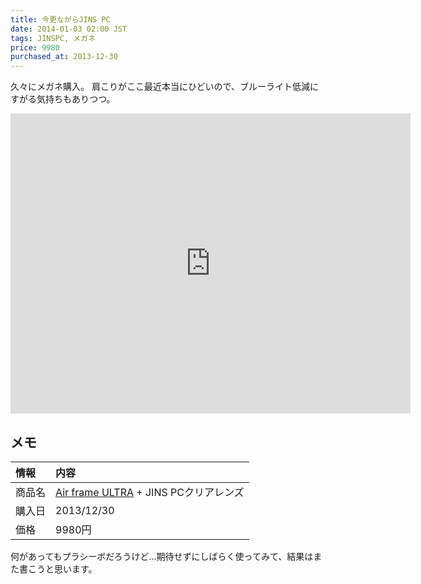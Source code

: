 ```yaml
---
title: 今更ながらJINS PC
date: 2014-01-03 02:00 JST
tags: JINSPC, メガネ
price: 9980
purchased_at: 2013-12-30
---
```


久々にメガネ購入。
肩こりがここ最近本当にひどいので、ブルーライト低減にすがる気持ちもありつつ。

<iframe src="https://www.flickr.com/photos/uskanda/11712828625/player/15c80c097e" height="480" width="640"  frameborder="0" allowfullscreen webkitallowfullscreen mozallowfullscreen oallowfullscreen msallowfullscreen></iframe>

## メモ

|情報|内容|
|:----|:-----|
|商品名|[Air frame ULTRA](http://www.jins-jp.com/st/airframe/) + JINS PCクリアレンズ|
|購入日|2013/12/30|
|価格|9980円|

何があってもプラシーボだろうけど...期待せずにしばらく使ってみて、結果はまた書こうと思います。
